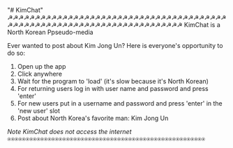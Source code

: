 "# KimChat" 
☭☭☭☭☭☭☭☭☭☭☭☭☭☭☭☭☭☭☭☭☭☭☭☭☭☭☭☭☭☭☭☭☭☭☭☭☭☭☭☭☭☭☭☭☭☭☭☭☭☭☭☭☭☭☭☭☭☭☭☭☭☭☭☭☭☭☭☭☭☭☭☭
KimChat is a North Korean Ppseudo-media

Ever wanted to post about Kim Jong Un?
Here is everyone's opportunity to do so:

1. Open up the app
2. Click anywhere
3. Wait for the program to 'load' (it's slow because it's North Korean)
4. For returning users log in with user name and password and press 'enter'
5. For new users put in a username and password and press 'enter' in the 'new user' slot
6. Post about North Korea's favorite man: Kim Jong Un

*Note KimChat does not access the internet*
⍟⍟⍟⍟⍟⍟⍟⍟⍟⍟⍟⍟⍟⍟⍟⍟⍟⍟⍟⍟⍟⍟⍟⍟⍟⍟⍟⍟⍟⍟⍟⍟⍟⍟⍟⍟⍟⍟⍟⍟⍟⍟⍟⍟⍟⍟⍟⍟⍟⍟⍟⍟⍟⍟
